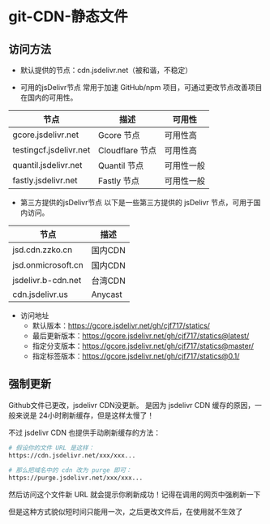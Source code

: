 # git-CDN-静态文件

## 访问方法
- 默认提供的节点：cdn.jsdelivr.net（被和谐，不稳定）

- 可用的jsDelivr节点
常用于加速 GitHub/npm 项目，可通过更改节点改善项目在国内的可用性。

|节点|描述|可用性|
|----|----|----|
|gcore.jsdelivr.net|Gcore 节点|可用性高|
|testingcf.jsdelivr.net|Cloudflare 节点|可用性高|
|quantil.jsdelivr.net|Quantil 节点|可用性一般|
|fastly.jsdelivr.net|Fastly 节点|可用性一般|

- 第三方提供的jsDelivr节点
以下是一些第三方提供的 jsDelivr 节点，可用于国内访问。

|节点|描述|
|----|----|
|jsd.cdn.zzko.cn|    国内CDN    |
|jsd.onmicrosoft.cn|    国内CDN    |
|jsdelivr.b-cdn.net|    台湾CDN    |
|cdn.jsdelivr.us|    Anycast    |

- 访问地址
  * 默认版本：https://gcore.jsdelivr.net/gh/cjf717/statics/
  * 最后更新版本：https://gcore.jsdelivr.net/gh/cjf717/statics@latest/
  * 指定分支版本：https://gcore.jsdelivr.net/gh/cjf717/statics@master/
  * 指定标签版本：https://gcore.jsdelivr.net/gh/cjf717/statics@0.1/

## 强制更新
Github文件已更改，jsdelivr CDN没更新。
是因为 jsdelivr CDN 缓存的原因，一般来说是 24小时刷新缓存，但是这样太慢了！

不过 jsdelivr CDN 也提供手动刷新缓存的方法：

```bash
# 假设你的文件 URL 是这样：
https://cdn.jsdelivr.net/xxx/xxx...
 
# 那么把域名中的 cdn 改为 purge 即可：
https://purge.jsdelivr.net/xxx/xxx...
```

然后访问这个文件新 URL 就会提示你刷新成功！记得在调用的网页中强刷新一下

但是这种方式貌似短时间只能用一次，之后更改文件后，在使用就不生效了